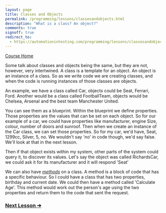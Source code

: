 ```yaml
---
layout: page
title: Classes and Objects
permalink: /programming/lessons/classesandobjects.html
description: "What is a class? An object?"
comments: true
signoff: true
redirect_to:
  - https://automationintesting.com/programming/lessons/classesandobjects.html
---
```

[Course Home](../course)

Some talk about classes and objects being the same, but they are not, however, very intertwined. A class is a template for an object. An object is an instance of a class. So as we write code we are creating classes, and when the code is running instances of those classes are objects. 

An example, we have a class called Car, objects could be Seat, Ferrari, Ford.
Another would be a class called FootballTeam, objects would be Chelsea, Arsenal and the best team Manchester United.  

You can see them as a blueprint. Within the blueprint we define properties. Those properties are the values that can be set on each object.
So for our example of a car, we could have properties like manufacturer, engine Size, colour, number of doors and sunroof.
Then when we create an instance of the Car class, we can set those properties. So for my car, we'd have, Seat, 1299cc, Silver, 5, no. We wouldn't say 'no' in code though, we'd say false. We'll look at that in the next lesson.

Then if that object exists within my system, other parts of the system could query it, to discover its values. Let's say the object was called RichardsCar, we could ask it for its manufacturer and it will respond 'Seat'

We can also have [_methods_](../lessons/methodsandparameters) on a class. A method is a block of code that has a specific behaviour. So I could have a class that has two properties, birthday and current date. We could then have a method called 'Calculate Age'. This method would work out the person's age using the two properties and return them to the code that sent the request. 

### [Next Lesson &#10132;](../lessons/typesandobjects)